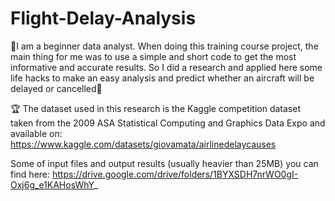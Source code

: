 # Flight-Delay-Analysis

🎯I am a beginner data analyst. When doing this training course project, the main thing for me was to use a simple and short code to get the most informative and accurate results. So I did a research and applied here some life hacks to make an easy analysis and predict whether an aircraft will be delayed or cancelled🙂

🏆 The dataset used in this research is the Kaggle competition dataset taken from the 2009 ASA Statistical Computing and Graphics Data Expo and available on: https://www.kaggle.com/datasets/giovamata/airlinedelaycauses

Some of input files and output results (usually heavier than 25MB) you can find here: https://drive.google.com/drive/folders/1BYXSDH7nrWO0gI-Oxj6g_e1KAHosWhY_
